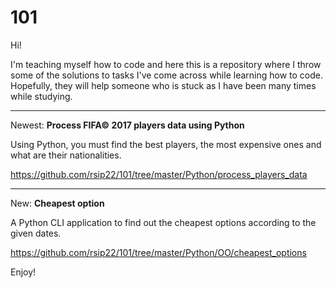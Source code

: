 # 101
Hi!

I'm teaching myself how to code and here this is a repository where I throw some of the solutions to tasks I've come across while learning how to code. Hopefully, they will help someone who is stuck as I have been many times while studying.

-------

Newest: 
**Process FIFA© 2017 players data using Python**

Using Python, you must find the best players, the most 
expensive ones and what are their nationalities.

https://github.com/rsip22/101/tree/master/Python/process_players_data

-------
New: 
**Cheapest option** 

A Python CLI application to find 
out the cheapest options according to the given dates.

https://github.com/rsip22/101/tree/master/Python/OO/cheapest_options

Enjoy!
